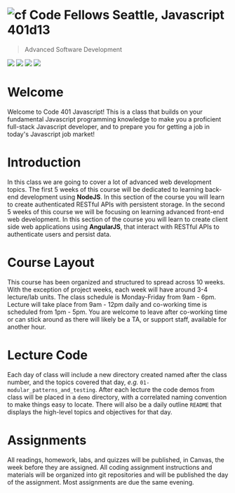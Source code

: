 ![cf](http://i.imgur.com/7v5ASc8.png) Code Fellows Seattle, Javascript 401d13
=====================================
> Advanced Software Development  

[![](https://img.shields.io/badge/youtube-401d13-red.svg)](https://www.youtube.com/playlist?list=PLM1HIxGbu_ixvFop_bCxgFXo62AkR5Znu)
[![](https://img.shields.io/badge/canvas-401d13-blue.svg)](https://canvas.instructure.com/courses/1127476/modules)
[![](https://img.shields.io/badge/labs-401d13-yellow.svg)](https://github.com/codefellows-javascript-401d13)
[![](https://img.shields.io/badge/slack-401d13-orange.svg)](https://codefellows.slack.com/messages/seattle-js-401d13)

# Welcome

Welcome to Code 401 Javascript! This is a class that builds on your fundamental Javascript programming knowledge to make you a proficient full-stack Javascript developer, and to prepare you for getting a job in today's Javascript job market!

# Introduction
In this class we are going to cover a lot of advanced web development topics. The first 5 weeks of this course will be dedicated to learning back-end development using **NodeJS**. In this section of the course you will learn to create authenticated RESTful APIs with persistent storage. In the second 5 weeks of this course we will be focusing on learning advanced front-end web development. In this section of the course you will learn to create client side web applications using **AngularJS**, that interact with RESTful APIs to authenticate users and persist data.

# Course Layout
This course has been organized and structured to spread across 10 weeks. With the exception of project weeks, each week will have around 3-4 lecture/lab units. The class schedule is Monday-Friday from 9am - 6pm. Lecture will take place from 9am - 12pm daily and co-working time is scheduled from 1pm - 5pm.  You are welcome to leave after co-working time or can stick around as there will likely be a TA, or support staff, available for another hour.

# Lecture Code
Each day of class will include a new directory created named after the class number, and the topics covered that day, _e.g._ `01-modular_patterns_and_testing`.  After each lecture the code demos from class will be placed in a `demo` directory, with a correlated naming convention to make things easy to locate.  There will also be a daily outline `README` that displays the high-level topics and objectives for that day.

# Assignments
All readings, homework, labs, and quizzes will be published, in Canvas, the week before they are assigned. All coding assignment instructions and materials will be organized into git repositories and will be published the day of the assignment.  Most assignments are due the same evening.
